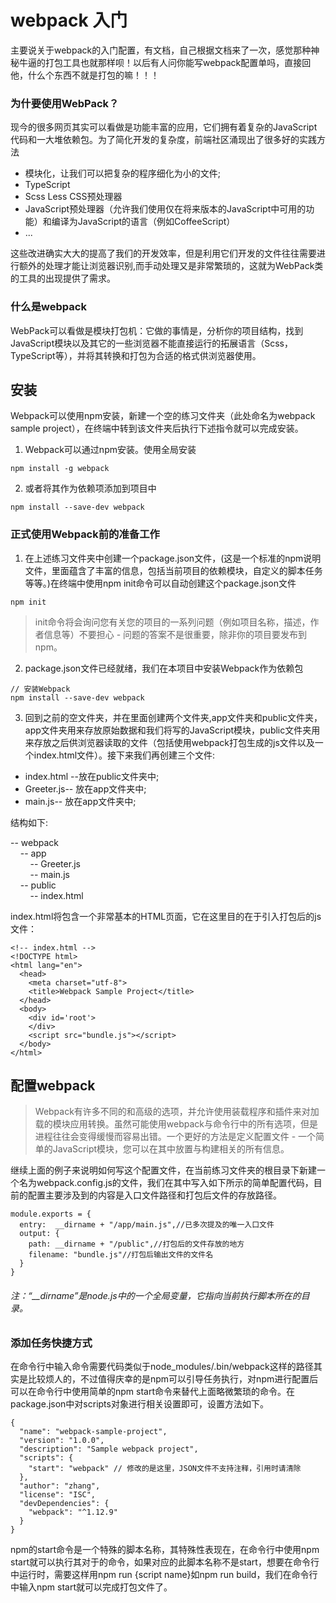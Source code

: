 # webpack 入门

主要说关于webpack的入门配置，有文档，自己根据文档来了一次，感觉那种神秘牛逼的打包工具也就那样呗！以后有人问你能写webpack配置单吗，直接回他，什么个东西不就是打包的嘛！！！


### 为什要使用WebPack？
现今的很多网页其实可以看做是功能丰富的应用，它们拥有着复杂的JavaScript代码和一大堆依赖包。为了简化开发的复杂度，前端社区涌现出了很多好的实践方法

- 模块化，让我们可以把复杂的程序细化为小的文件;
- TypeScript
- Scss Less CSS预处理器
- JavaScript预处理器（允许我们使用仅在将来版本的JavaScript中可用的功能）和编译为JavaScript的语言（例如CoffeeScript）
- ...

这些改进确实大大的提高了我们的开发效率，但是利用它们开发的文件往往需要进行额外的处理才能让浏览器识别,而手动处理又是非常繁琐的，这就为WebPack类的工具的出现提供了需求。

### 什么是webpack
WebPack可以看做是模块打包机：它做的事情是，分析你的项目结构，找到JavaScript模块以及其它的一些浏览器不能直接运行的拓展语言（Scss，TypeScript等），并将其转换和打包为合适的格式供浏览器使用。

## 安装
Webpack可以使用npm安装，新建一个空的练习文件夹（此处命名为webpack sample project），在终端中转到该文件夹后执行下述指令就可以完成安装。

1. Webpack可以通过npm安装。使用全局安装

```
npm install -g webpack
```

2. 或者将其作为依赖项添加到项目中 


```
npm install --save-dev webpack
```
### 正式使用Webpack前的准备工作
1. 在上述练习文件夹中创建一个package.json文件，(这是一个标准的npm说明文件，里面蕴含了丰富的信息，包括当前项目的依赖模块，自定义的脚本任务等等。)在终端中使用npm init命令可以自动创建这个package.json文件


```
npm init
```
> init命令将会询问您有关您的项目的一系列问题（例如项目名称，描述，作者信息等）不要担心 - 问题的答案不是很重要，除非你的项目要发布到npm。

2. package.json文件已经就绪，我们在本项目中安装Webpack作为依赖包


```
// 安装Webpack
npm install --save-dev webpack
```
3. 回到之前的空文件夹，并在里面创建两个文件夹,app文件夹和public文件夹，app文件夹用来存放原始数据和我们将写的JavaScript模块，public文件夹用来存放之后供浏览器读取的文件（包括使用webpack打包生成的js文件以及一个index.html文件）。接下来我们再创建三个文件:


- index.html --放在public文件夹中;
- Greeter.js-- 放在app文件夹中;
- main.js-- 放在app文件夹中;

结构如下:
<html>

-- webpack<br/>
    &nbsp;&nbsp;&nbsp;&nbsp;-- app<br/>
        &nbsp;&nbsp;&nbsp;&nbsp;&nbsp;&nbsp;&nbsp;&nbsp;-- Greeter.js<br/>
        &nbsp;&nbsp;&nbsp;&nbsp;&nbsp;&nbsp;&nbsp;&nbsp;-- main.js<br/>
    &nbsp;&nbsp;&nbsp;&nbsp;-- public<br/>
    &nbsp;&nbsp;&nbsp;&nbsp;&nbsp;&nbsp;&nbsp;&nbsp;-- index.html
</html>

index.html将包含一个非常基本的HTML页面，它在这里目的在于引入打包后的js文件：

```
<!-- index.html -->
<!DOCTYPE html>
<html lang="en">
  <head>
    <meta charset="utf-8">
    <title>Webpack Sample Project</title>
  </head>
  <body>
    <div id='root'>
    </div>
    <script src="bundle.js"></script>
  </body>
</html>

```

## 配置webpack
> Webpack有许多不同的和高级的选项，并允许使用装载程序和插件来对加载的模块应用转换。虽然可能使用webpack与命令行中的所有选项，但是进程往往会变得缓慢而容易出错。一个更好的方法是定义配置文件 - 一个简单的JavaScript模块，您可以在其中放置与构建相关的所有信息。

继续上面的例子来说明如何写这个配置文件，在当前练习文件夹的根目录下新建一个名为webpack.config.js的文件，我们在其中写入如下所示的简单配置代码，目前的配置主要涉及到的内容是入口文件路径和打包后文件的存放路径。


```
module.exports = {
  entry:  __dirname + "/app/main.js",//已多次提及的唯一入口文件
  output: {
    path: __dirname + "/public",//打包后的文件存放的地方
    filename: "bundle.js"//打包后输出文件的文件名
  }
}

```
###### 注：“__dirname”是node.js中的一个全局变量，它指向当前执行脚本所在的目录。

### 添加任务快捷方式
在命令行中输入命令需要代码类似于node_modules/.bin/webpack这样的路径其实是比较烦人的，不过值得庆幸的是npm可以引导任务执行，对npm进行配置后可以在命令行中使用简单的npm start命令来替代上面略微繁琐的命令。在package.json中对scripts对象进行相关设置即可，设置方法如下。


```
{
  "name": "webpack-sample-project",
  "version": "1.0.0",
  "description": "Sample webpack project",
  "scripts": {
    "start": "webpack" // 修改的是这里，JSON文件不支持注释，引用时请清除
  },
  "author": "zhang",
  "license": "ISC",
  "devDependencies": {
    "webpack": "^1.12.9"
  }
}

```

npm的start命令是一个特殊的脚本名称，其特殊性表现在，在命令行中使用npm start就可以执行其对于的命令，如果对应的此脚本名称不是start，想要在命令行中运行时，需要这样用npm run {script name}如npm run build，我们在命令行中输入npm start就可以完成打包文件了。




